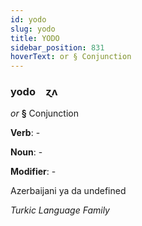 ```yaml
---
id: yodo
slug: yodo
title: YODO
sidebar_position: 831
hoverText: or § Conjunction
---
```


### yodo&emsp;<span kind="abugida">ɀʌ</span>

*or* **§** Conjunction

**Verb**: -

**Noun**: -

**Modifier**: -

Azerbaijani ya da undefined

*Turkic Language Family*